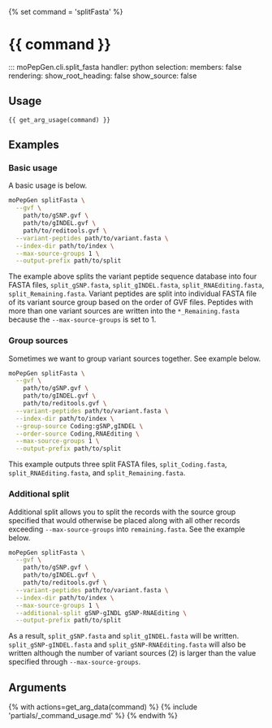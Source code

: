 {% set command = 'splitFasta' %}
# {{ command }}

::: moPepGen.cli.split_fasta
	handler: python
    selection:
      members: false
    rendering:
      show_root_heading: false
      show_source: false

## Usage

```
{{ get_arg_usage(command) }}
```

## Examples

### Basic usage

A basic usage is below.

```bash
moPepGen splitFasta \
  --gvf \
    path/to/gSNP.gvf \
    path/to/gINDEL.gvf \
    path/to/reditools.gvf \
  --variant-peptides path/to/variant.fasta \
  --index-dir path/to/index \
  --max-source-groups 1 \
  --output-prefix path/to/split
```

The example above splits the variant peptide sequence database into four FASTA files, `split_gSNP.fasta`, `split_gINDEL.fasta`, `split_RNAEditing.fasta`, `split_Remaining.fasta`. Variant peptides are split into individual FASTA file of its variant source group based on the order of GVF files. Peptides with more than one variant sources are written into the `*_Remaining.fasta` because the `--max-source-groups` is set to 1.

### Group sources

Sometimes we want to group variant sources together. See example below.

```bash
moPepGen splitFasta \
  --gvf \
    path/to/gSNP.gvf \
    path/to/gINDEL.gvf \
    path/to/reditools.gvf \
  --variant-peptides path/to/variant.fasta \
  --index-dir path/to/index \
  --group-source Coding:gSNP,gINDEL \
  --order-source Coding,RNAEditing \
  --max-source-groups 1 \
  --output-prefix path/to/split
```

This example outputs three split FASTA files, `split_Coding.fasta`, `split_RNAEditing.fasta`, and `split_Remaining.fasta`.

### Additional split

Additional split allows you to split the records with the source group specified that would otherwise be placed along with all other records exceeding `--max-source-groups` into `remaining.fasta`. See the example below.

```bash
moPepGen splitFasta \
  --gvf \
    path/to/gSNP.gvf \
    path/to/gINDEL.gvf \
    path/to/reditools.gvf \
  --variant-peptides path/to/variant.fasta \
  --index-dir path/to/index \
  --max-source-groups 1 \
  --additional-split gSNP-gINDL gSNP-RNAEditing \
  --output-prefix path/to/split
```

As a result, `split_gSNP.fasta` and `split_gINDEL.fasta` will be written. `split_gSNP-gINDEL.fasta` and `split_gSNP-RNAEditing.fasta` will also be written although the number of variant sources (2) is larger than the value specified through `--max-source-groups`.

## Arguments

{% with actions=get_arg_data(command) %}
{% include 'partials/_command_usage.md' %}
{% endwith %}
